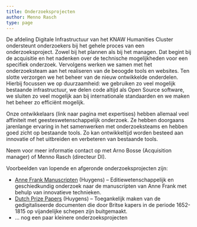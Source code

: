 ```yaml
---
title: Onderzoeksprojecten
author: Menno Rasch
type: page
---
```

De afdeling Digitale Infrastructuur van het KNAW Humanities Cluster ondersteunt onderzoekers bij het gehele proces van een onderzoeksproject. Zowel bij het plannen als bij het managen. Dat begint bij de acquisitie en het nadenken over de technische mogelijkheden voor een specifiek onderzoek. Vervolgens werken we samen met het onderzoeksteam aan het realiseren van de beoogde tools en websites. Ten slotte verzorgen we het beheer van de nieuw ontwikkelde onderdelen. Hierbij focussen we op duurzaamheid: we gebruiken zo veel mogelijk bestaande infrastructuur, we delen code altijd als Open Source software, we sluiten zo veel mogelijk aan bij internationale standaarden en we maken het beheer zo efficiënt mogelijk.

Onze ontwikkelaars (link naar pagina met expertises) hebben allemaal veel affiniteit met geesteswetenschappelijk onderzoek. Ze hebben doorgaans jarenlange ervaring in het samenwerken met onderzoeksteams en hebben goed zicht op bestaande tools. Zo kan ontwikkeltijd worden besteed aan innovatie of het uitbreiden en verbeteren van bestaande tools.

Neem voor meer informatie contact op met Arno Bosse (Acquisition manager) of Menno Rasch (directeur DI).

Voorbeelden van lopende en afgeronde onderzoeksprojecten zijn:

- [Anne Frank Manuscripten](https://www.huygens.knaw.nl/projecten/onderzoek-manuscripten-anne-frank/)  (Huygens) – Editiewetenschappelijk en geschiedkundig onderzoek naar de manuscripten van Anne Frank met behulp van innovatieve technieken.
- [Dutch Prize Papers](https://prizepapers.huygens.knaw.nl/) (Huygens) – Toegankelijk maken van de gedigitaliseerde documenten die door Britse kapers in de periode 1652-1815 op vijandelijke schepen zijn buitgemaakt.
- … nog een paar kleinere onderzoeksprojecten
